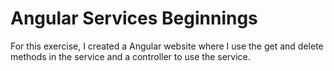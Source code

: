 Angular Services Beginnings
===============================
For this exercise, I created a Angular website where I use the get and delete methods in the service and a controller to use the service.